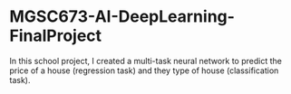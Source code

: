 # MGSC673-AI-DeepLearning-FinalProject
In this school project, I created a multi-task neural network to predict the price of a house (regression task) and they type of house (classification task).
